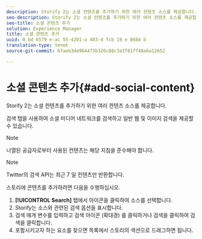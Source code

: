 ```yaml
---
description: Storify 2는 소셜 컨텐츠를 추가하기 위한 여러 컨텐츠 소스를 제공합니다.
seo-description: Storify 2는 소셜 컨텐츠를 추가하기 위한 여러 컨텐츠 소스를 제공합니다.
seo-title: 소셜 콘텐츠 추가
solution: Experience Manager
title: 소셜 콘텐츠 추가
uuid: 0 bd 6579 e-ac 55-4201-a 403-4 fcb 19 e 8684 b
translation-type: tm+mt
source-git-commit: 67aeb3de964473b326c88c3a3f81ff48a6a12652

---
```



# 소셜 콘텐츠 추가{#add-social-content}

Storify 2는 소셜 컨텐츠를 추가하기 위한 여러 컨텐츠 소스를 제공합니다.

검색 탭을 사용하여 소셜 미디어 네트워크를 검색하고 일반 웹 및 이미지 검색을 제공할 수 있습니다.

>[!NOTE]
>
>나열된 공급자로부터 사용된 컨텐츠는 해당 지침을 준수해야 합니다.

>[!NOTE]
>
>Twitter의 검색 API는 최근 7 일 컨텐츠만 반환합니다.

스토리에 콘텐츠를 추가하려면 다음을 수행하십시오.

1. **[!UICONTROL Search]** 탭에서 아이콘을 클릭하여 소스를 선택합니다.
1. Storify는 소스와 관련된 검색 옵션을 표시합니다.
1. 검색 매개 변수를 입력하고 검색 아이콘 (확대경) 를 클릭하거나 검색을 클릭하여 검색을 클릭합니다.
1. 포함시키고자 하는 요소를 찾으면 목록에서 스토리의 섹션으로 드래그하면 됩니다.
